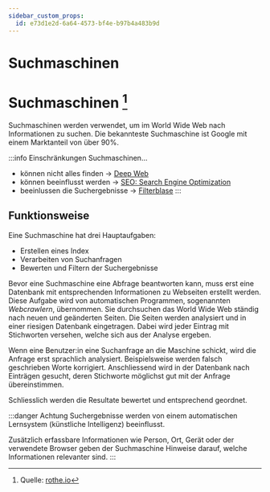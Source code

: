 ```yaml
---
sidebar_custom_props:
  id: e73d1e2d-6a64-4573-bf4e-b97b4a483b9d
---
```


# Suchmaschinen

# Suchmaschinen [^1]

Suchmaschinen werden verwendet, um im World Wide Web nach Informationen zu suchen. Die bekannteste Suchmaschine ist Google mit einem Marktanteil von über 90%.

:::info Einschränkungen
Suchmaschinen…

- können nicht alles finden -> [Deep Web](https://www.google.ch/search?q=Deep+Web)
- können beeinflusst werden -> [SEO: Search Engine Optimization](https://www.google.ch/search?q=Search+Engine+Optimization)
- beeinlussen die Suchergebnisse -> [Filterblase](https://www.google.com/search?q=filterblase+suchmaschinen)
:::

## Funktionsweise
Eine Suchmaschine hat drei Hauptaufgaben:

- Erstellen eines Index
- Verarbeiten von Suchanfragen
- Bewerten und Filtern der Suchergebnisse

Bevor eine Suchmaschine eine Abfrage beantworten kann, muss erst eine Datenbank mit entsprechenden Informationen zu Webseiten erstellt werden. Diese Aufgabe wird von automatischen Programmen, sogenannten *Webcrawlern*, übernommen. Sie durchsuchen das World Wide Web ständig nach neuen und geänderten Seiten. Die Seiten werden analysiert und in einer riesigen Datenbank eingetragen. Dabei wird jeder Eintrag mit Stichworten versehen, welche sich aus der Analyse ergeben.

Wenn eine Benutzer:in eine Suchanfrage an die Maschine schickt, wird die Anfrage erst sprachlich analysiert. Beispielsweise werden falsch geschrieben Worte korrigiert. Anschliessend wird in der Datenbank nach Einträgen gesucht, deren Stichworte möglichst gut mit der Anfrage übereinstimmen.

Schliesslich werden die Resultate bewertet und entsprechend geordnet.

:::danger Achtung
Suchergebnisse werden von einem automatischen Lernsystem (künstliche Intelligenz) beeinflusst.

Zusätzlich erfassbare Informationen wie Person, Ort, Gerät oder der verwendete Browser geben der Suchmaschine Hinweise darauf, welche Informationen relevanter sind.
:::

[^1]: Quelle: [rothe.io](https://rothe.io/?page=ict/1-basics/2-search-engine/)
